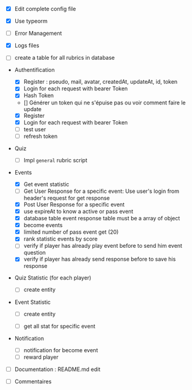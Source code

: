 - [X] Edit complete config file

- [X] Use typeorm

- [ ] Error Management

- [X] Logs files

- [ ] create a table for all rubrics in database 

- Authentification

    - [X] Register : pseudo, mail, avatar,  createdAt, updateAt, id, token
    - [X] Login for each request with bearer Token
    - [X] Hash Token
    - [] Générer un token qui ne s'épuise pas ou voir comment faire le update   

    - [X] Register 
    - [X] Login for each request with bearer Token
    - [ ] test user
    - [ ] refresh token
  
- Quiz
  - [ ] Impl `general` rubric script

  
- Events
    - [X] Get event statistic
    - [ ] Get User Response for a specific event: Use user's login from header's request for get response
    - [X] Post User Response for a specific event
    - [X] use expireAt to know a active or pass event
    - [X] database table event response table must be a array of object
    - [X] become events
    - [X] limited number of pass event get (20)
    - [X] rank statistic events by score
    - [ ] verify if player has already play event before to send him event question
    - [X] verify if player has already send response before to save his response

- Quiz Statistic (for each player)
    - [ ] create entity
- Event Statistic
    - [ ] create entity
    - [ ] get all stat for specific event


- Notification
    - [ ] notification for become event
    - [ ] reward player

- [ ] Documentation : README.md edit
  
- [ ] Commentaires
